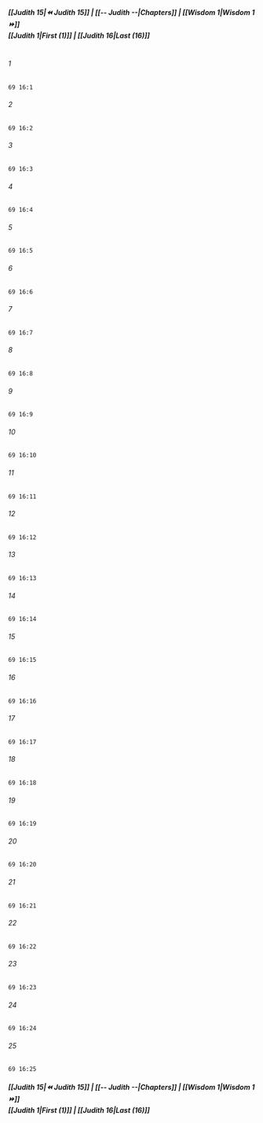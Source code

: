 
##### **[[Judith 15|⏪ Judith 15]] | [[-- Judith --|Chapters]] | [[Wisdom 1|Wisdom 1 ⏩]]**<br>**[[Judith 1|First (1)]] | [[Judith 16|Last (16)]]**<br><br>

###### 1
``` verse
69 16:1
```
###### 2
``` verse
69 16:2
```
###### 3
``` verse
69 16:3
```
###### 4
``` verse
69 16:4
```
###### 5
``` verse
69 16:5
```
###### 6
``` verse
69 16:6
```
###### 7
``` verse
69 16:7
```
###### 8
``` verse
69 16:8
```
###### 9
``` verse
69 16:9
```
###### 10
``` verse
69 16:10
```
###### 11
``` verse
69 16:11
```
###### 12
``` verse
69 16:12
```
###### 13
``` verse
69 16:13
```
###### 14
``` verse
69 16:14
```
###### 15
``` verse
69 16:15
```
###### 16
``` verse
69 16:16
```
###### 17
``` verse
69 16:17
```
###### 18
``` verse
69 16:18
```
###### 19
``` verse
69 16:19
```
###### 20
``` verse
69 16:20
```
###### 21
``` verse
69 16:21
```
###### 22
``` verse
69 16:22
```
###### 23
``` verse
69 16:23
```
###### 24
``` verse
69 16:24
```
###### 25
``` verse
69 16:25
```

##### **[[Judith 15|⏪ Judith 15]] | [[-- Judith --|Chapters]] | [[Wisdom 1|Wisdom 1 ⏩]]**<br>**[[Judith 1|First (1)]] | [[Judith 16|Last (16)]]**
